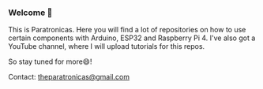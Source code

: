 ### Welcome 👋

This is Paratronicas. Here you will find a lot of repositories on how to use certain components with Arduino, ESP32 and Raspberry Pi 4. 
I've also got a YouTube channel, where I will upload tutorials for this repos.

So stay tuned for more😄!

Contact: theparatronicas@gmail.com
 
<!--
**TheParatronicas/TheParatronicas** is a ✨ _special_ ✨ repository because its `README.md` (this file) appears on your GitHub profile.

Here are some ideas to get you started:

- 🔭 I’m currently working on ...
- 🌱 I’m currently learning ...
- 👯 I’m looking to collaborate on ...
- 🤔 I’m looking for help with ...
- 💬 Ask me about ...

- 😄 Pronouns: ...
- ⚡ Fun fact: ...
-->
